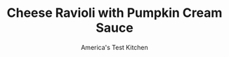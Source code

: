 ---
layout: ../../layouts/MarkdownPostLayout.astro
title: Cheese Ravioli with Pumpkin Cream Sauce
author: America's Test Kitchen
pubDate: 2023-03-15
description: "Save time with store-bought ravioli and canned pumpkin, and spend it on browned butter, toasted hazelnuts, and crispy sage leaves instead."
image_url: https://res.cloudinary.com/hksqkdlah/image/upload/ar_1:1,c_fill,dpr_2.0,f_auto,fl_lossy.progressive.strip_profile,g_faces:auto,q_auto:low,w_344/SFS_CheeseRavioliPumpkinCreamSauce_054_mrhyxn
tags: ["Main Courses","Italian","Vegetables","Pasta","Cheese","Weeknight"]
calories: 4034
protein: 33
carbohydrates: 89
fats: 
fiber: 6
ingredients: ["1½ pounds, fresh cheese ravioli","5/8 teaspoon, table salt, divided, plus salt for cooking pasta","5 tablespoons, unsalted butter, divided","¼ cup blanched, hazelnuts, chopped","12 , fresh sage leaves","1 teaspoon, sherry vinegar","¼ cup finely chopped, shallot","¼ teaspoon, ground nutmeg","1 cup, heavy cream","½ cup canned unsweetened, pumpkin puree","1 ounce, Parmesan cheese, grated (½ cup)"]
serves: 4
time: "50 minutes"
instructions: ["Bring 4 quarts water to boil in large pot. Add pasta and 1 tablespoon salt and cook, stirring often, until al dente. Reserve ½ cup cooking water, then drain pasta.","Meanwhile, melt 4 tablespoons butter in 12-inch nonstick skillet over medium heat. Add hazelnuts and sage and cook until sage is crispy, about 3 minutes. Using tongs, transfer sage to paper towel–lined plate; continue to cook butter and hazelnuts until both are browned and fragrant, about 1 minute longer. Transfer to heatproof bowl and stir in vinegar and ⅛ teaspoon salt.","Melt remaining 1 tablespoon butter in now-empty skillet over medium heat. Add shallot, nutmeg, and remaining ½ teaspoon salt and cook, stirring occasionally, until shallot is softened, about 3 minutes. Stir in cream and pumpkin and bring to simmer. Cook until thickened, about 5 minutes. Off heat, stir in Parmesan. Add pasta and toss to combine. Adjust consistency with reserved cooking water as needed. Serve, topped with sage and hazelnut butter."]
nutrition: ["403 mg Potassium","575 mg Phosphorus","592 mg Calcium","4 mg Iron","84 mg Magnesium","974 mg Sodium","2 mg Zinc","59 g Fat","5 mg Niacin (B3)","18 g Monounsaturated","2 g Polyunsaturated","3 mg Vitamin C","203 mg Cholesterol","32 g Saturated","6 g Fiber","105 µg Folic acid","49 µg Folate (food)","5 g Sugars","63 µg Vitamin K","132 g Water","89 g Carbs","228 µg Folate equivalent (total)","33 g Protein","3 mg Vitamin E","716 µg Vitamin A","1008 kcal Energy","4034 calories"]
notes: "For the best flavor and texture, be sure to buy fresh ravioli sold in the refrigerator case at the supermarket."
---